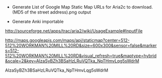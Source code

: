 
* Generate List of Google Map Static Map URLs for Aria2c to download. (MD5 of the street address).png output

* Generate Anki importable

http://sourceforge.net/apps/trac/aria2/wiki/UsageExample#InputFile

http://maps.googleapis.com/maps/api/staticmap?center=512-512%20WORKMAN%20MILL%20RD&size=600x300&sensor=false&markers=512-512%20WORKMAN%20MILL%20RD&visual_refresh=true&maptype=hybrid&scale=2&key=AIzaSyBZh3BSaHzLRuVQTka_NpTHmvLqg5sWdrM

AIzaSyBZh3BSaHzLRuVQTka_NpTHmvLqg5sWdrM

